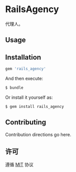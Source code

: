 # RailsAgency
代理人。

## Usage


## Installation


```ruby
gem 'rails_agency'
```

And then execute:
```bash
$ bundle
```

Or install it yourself as:
```bash
$ gem install rails_agency
```

## Contributing
Contribution directions go here.

## 许可
遵循 [MIT](https://opensource.org/licenses/MIT) 协议
